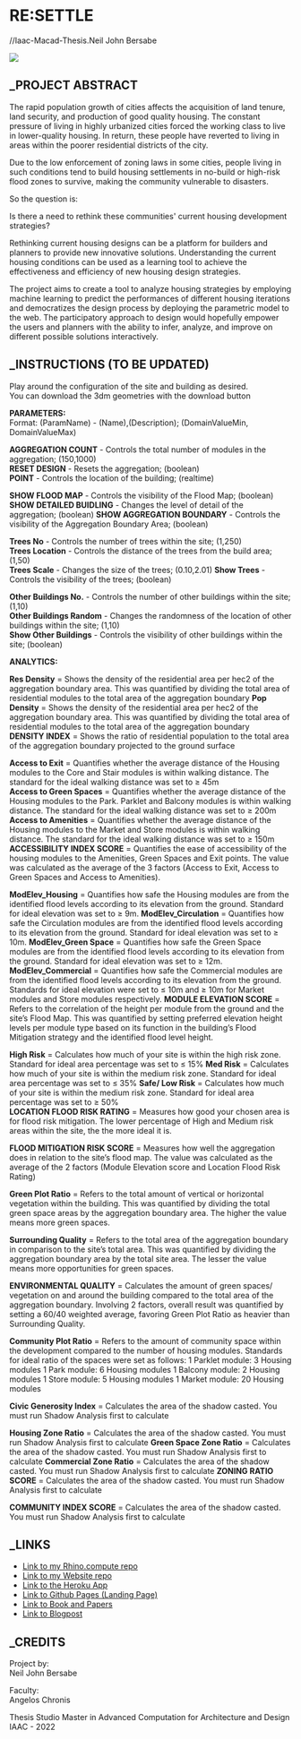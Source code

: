 # RE:SETTLE
//Iaac-Macad-Thesis.Neil John Bersabe


![](/images/POSTER_COVER.png?raw=true)

## _PROJECT ABSTRACT
The rapid population growth of cities affects the acquisition of land tenure, land security, and production of good quality housing.  The constant pressure of living in highly urbanized cities forced the working class to live in lower-quality housing.  In return, these people have reverted to living in areas within the poorer residential districts of the city. 

Due to the low enforcement of zoning laws in some cities, people living in such conditions tend to build housing settlements in no-build or high-risk flood zones to survive, making the community vulnerable to disasters. 

So the question is:

Is there a need to rethink these communities' current housing development strategies?

Rethinking current housing designs can be a platform for builders and planners to provide new innovative solutions.  Understanding the current housing conditions can be used as a learning tool to achieve the effectiveness and efficiency of new housing design strategies. 

The project aims to create a tool to analyze housing strategies by employing machine learning to predict the performances of different housing iterations and democratizes the design process by deploying the parametric model to the web.  The participatory approach to design would hopefully empower the users and planners with the ability to infer, analyze, and improve on different possible solutions interactively.


## _INSTRUCTIONS (TO BE UPDATED)
Play around the configuration of the site and building as desired.  
You can download the 3dm geometries with the download button

**PARAMETERS:**  
Format: (ParamName) - (Name),(Description); (DomainValueMin, DomainValueMax)  

**AGGREGATION COUNT** - Controls the total number of modules in the aggregation; (150,1000)  
**RESET DESIGN** - Resets the aggregation; (boolean)  
**POINT** - Controls the location of the building; (realtime)  

**SHOW FLOOD MAP** - Controls the visibility of the Flood Map; (boolean)  
**SHOW DETAILED BUIDLING** - Changes the level of detail of the aggregation; (boolean)
**SHOW AGGREGATION BOUNDARY** - Controls the visibility of the Aggregation Boundary Area; (boolean) 

**Trees No** - Controls the number of trees within the site; (1,250)  
**Trees Location** - Controls the distance of the trees from the build area; (1,50)  
**Trees Scale** - Changes the size of the trees; (0.10,2.01) 
**Show Trees** - Controls the visibility of the trees; (boolean)  

**Other Buildings No.** - Controls the number of other buildings within the site; (1,10)  
**Other Buildings Random** - Changes the randomness of the location of other buildings within the site; (1,10)  
**Show Other Buildings** - Controls the visibility of other buildings within the site; (boolean)  


**ANALYTICS:**  

**Res Density** = Shows the density of the residential area per hec2 of the aggregation boundary area. This was quantified by dividing the total area of residential modules to the total area of the aggregation boundary 
**Pop Density** = Shows the density of the residential area per hec2 of the aggregation boundary area. This was quantified by dividing the total area of residential modules to the total area of the aggregation boundary  
**DENSITY INDEX** = Shows the ratio of residential population to the total area of the aggregation boundary projected to the ground surface



**Access to Exit** = Quantifies whether the average distance of the Housing modules to the Core and Stair modules is within walking distance. The standard for the ideal walking distance was set to ≥ 45m  
**Access to Green Spaces** = Quantifies whether the average distance of the Housing modules to the Park. Parklet and Balcony modules is within walking distance. The standard for the ideal walking distance was set to ≥ 200m  
**Access to Amenities** = Quantifies whether the average distance of the Housing modules to the Market and Store modules is within walking distance. The standard for the ideal walking distance was set to ≥ 150m
**ACCESSIBILITY INDEX SCORE** = Quantifies the ease of accessibility of the housing modules to the Amenities, Green Spaces and Exit points. The value was calculated as the average of the 3 factors (Access to Exit, Access to Green Spaces and Access to Amenities).

**ModElev_Housing** = Quantifies how safe the Housing modules are from the identified flood levels according to its elevation from the ground. Standard for ideal elevation was set to ≥ 9m.
**ModElev_Circulation** = Quantifies how safe the Circulation modules are from the identified flood levels according to its elevation from the ground. Standard for ideal elevation was set to ≥ 10m.
**ModElev_Green Space** = Quantifies how safe the Green Space modules are from the identified flood levels according to its elevation from the ground. Standard for ideal elevation was set to ≥ 12m.
**ModElev_Commercial** =  Quantifies how safe the Commercial modules are from the identified flood levels according to its elevation from the ground. Standards for ideal elevation were set to ≤ 10m and ≥ 10m for Market modules and Store modules respectively.
**MODULE ELEVATION SCORE** = Refers to the correlation of the height per module from the ground and the site’s Flood Map. This was quantified by setting preferred elevation height levels per module type based on its function in the building’s Flood Mitigation strategy and the identified flood level height.

**High Risk** = Calculates how much of your site is within the high risk zone. Standard for ideal area percentage was set to ≤ 15%
**Med Risk** = Calculates how much of your site is within the medium risk zone. Standard for ideal area percentage was set to ≤ 35% 
**Safe/ Low Risk** = Calculates how much of your site is within the medium risk zone. Standard for ideal area percentage was set to ≥ 50%  
**LOCATION FLOOD RISK RATING** = Measures how good your chosen area is for flood risk mitigation. The lower percentage of High and Medium risk areas within the site, the the more ideal it is. 

**FLOOD MITIGATION RISK SCORE** = Measures how well the aggregation does in relation to the site’s flood map. The value was calculated as the average of the 2 factors (Module Elevation score and Location Flood Risk Rating)



**Green Plot Ratio** = Refers to the total amount of vertical or horizontal vegetation within the building. This was quantified by dividing the total green space areas by the aggregation boundary area. The higher the value means more green spaces.

**Surrounding Quality** = Refers to the total area of the aggregation boundary in comparison to the site’s total area. This was quantified by dividing the aggregation boundary area by the total site area. The lesser the value means more opportunities for green spaces.

**ENVIRONMENTAL QUALITY** = Calculates the amount of green spaces/ vegetation on and around the building compared to the total area of the aggregation boundary. Involving 2 factors, overall result was quantified by setting a 60/40 weighted average, favoring Green Plot Ratio as heavier than Surrounding Quality.  



**Community Plot Ratio** = Refers to the amount of community space within the development compared to the number of housing modules. 
Standards for ideal ratio of the spaces were set as follows: 
1 Parklet module: 3 Housing modules
1 Park module: 6 Housing modules
1 Balcony module: 2 Housing modules
1 Store module: 5 Housing modules
1 Market module: 20 Housing modules

**Civic Generosity Index** = Calculates the area of the shadow casted. You must run Shadow Analysis first to calculate 

**Housing Zone Ratio** = Calculates the area of the shadow casted. You must run Shadow Analysis first to calculate 
**Green Space Zone Ratio** = Calculates the area of the shadow casted. You must run Shadow Analysis first to calculate 
**Commercial Zone Ratio** = Calculates the area of the shadow casted. You must run Shadow Analysis first to calculate 
**ZONING RATIO SCORE** = Calculates the area of the shadow casted. You must run Shadow Analysis first to calculate 

**COMMUNITY INDEX SCORE** = Calculates the area of the shadow casted. You must run Shadow Analysis first to calculate 


## _LINKS
- [Link to my Rhino.compute repo](https://github.com/NeilBersabe-Iaac/compute.rhino3d.appserver)
- [Link to my Website repo](https://github.com/NeilBersabe-Iaac/IAAC-THESIS-MACAD)
- [Link to the Heroku App](https://bimsc22-neiljohnbersabe.herokuapp.com/examples/solihiya00_v3/)
- [Link to Github Pages (Landing Page)](https://neilbersabe-iaac.github.io/IAAC-BIMSC-FINAL/)
- [Link to Book and Papers](https://neilbersabe-iaac.github.io/IAAC-BIMSC-FINAL/)
- [Link to Blogpost](https://neilbersabe-iaac.github.io/IAAC-BIMSC-FINAL/)

## _CREDITS
Project by:  
Neil John Bersabe

Faculty:  
Angelos Chronis


Thesis Studio
Master in Advanced Computation for Architecture and Design  
IAAC - 2022




